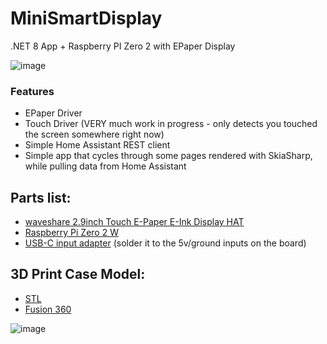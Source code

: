# MiniSmartDisplay
.NET 8 App + Raspberry PI Zero 2 with EPaper Display

![image](https://github.com/dotMorten/MiniSmartDisplay/assets/1378165/bc9c14eb-dcb2-4f2e-bb5f-10d7d328611b)

### Features
- EPaper Driver
- Touch Driver (VERY much work in progress - only detects you touched the screen somewhere right now)
- Simple Home Assistant REST client
- Simple app that cycles through some pages rendered with SkiaSharp, while pulling data from Home Assistant

## Parts list:
- [waveshare 2.9inch Touch E-Paper E-Ink Display HAT ](https://amzn.to/3UT26oe)
- [Raspberry Pi Zero 2 W](https://amzn.to/3URNbdT)
- [USB-C input adapter](https://amzn.to/4dvWG9S) (solder it to the 5v/ground inputs on the board)

## 3D Print Case Model:

- [STL](https://github.com/dotMorten/MiniSmartDisplay/blob/main/Case/2_9inEpaperSmartDisplay.stl)
- [Fusion 360](https://github.com/dotMorten/MiniSmartDisplay/blob/main/Case/2_9inEpaperSmartDisplay.f3d)

![image](https://github.com/dotMorten/MiniSmartDisplay/assets/1378165/e714eccc-0c6b-442b-acea-b2fee9df3311)
